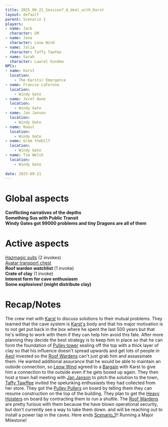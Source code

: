 ```yaml
---
title: 2025_09_21_Session7_A_deal_with_Karst
layout: default
parent: Scenario 1
players:
- name: Jack
  character: GM
- name: Jana
  character: Leow Wind
- name: Talia
  character: Taffy Tawfee
- name: Sarah
  character: Lawrel Sundew
NPCs:
- name: Karst
  location:
    - The Karstic Emergence
- name: Francie LaFerone
  location:
    - Windy Gate
- name: Jeref Owne
  location:
    - Windy Gate
- name: Jan Janson
  location:
    - Windy Gate
- name: Raoul
  location:
    - Windy Gate
- name: Grom theDilf
  location:
    - Windy Gate
- name: Tim Welch
  location:
    - Windy Gate
    
date: 2025-09-21
---
```

# Global aspects
**Conflicting narratives of the depths** \
**Something Sus with Public Transit** \
**Windy Gates got 99000 problems and tiny Dragons are all of them** 

# Active aspects
[Hazmagic suits](/FATE_in_the_BAWG/items/Hazmagic_suits.html) (2 invokes) \
[Avatar transport chest](/FATE_in_the_BAWG/items/Avatar_transport_chest.html) \
**Roof warden watchlist** (1 invoke) \
**Crate of clay** (1 invoke) \
**Interest form for cave enthusiasm** \
**Some explosives! (might distribute clay)** 

# Recap/Notes
The crew met with [Karst](/FATE_in_the_BAWG/NPCs/Karst.html) to discuss solutions to their mutual problems. They learned that the cave system is [Karst's](/FATE_in_the_BAWG/NPCs/Karst.html)  body and that his major motivation is to not get put back in the box where he spent the last 500 years but that he's willing to work with them if they can help him avoid this fate. After more planning they decide the best strategy is to keep him in place so that he can form the foundation of [Pulley tower](/FATE_in_the_BAWG/locations/Pulley_tower.html) sealing off the top with a thick layer of clay so that his influence doesn't spread upwards and get lots of people in [Aeol](/FATE_in_the_BAWG/locations/Aeol.html) invested so the [Roof Wardens](/FATE_in_the_BAWG/factions/Roof_Wardens.html) can't just grab him and assassinate them. He wanted additional assurance that he would be able to maintain an outside connection, so [Leow Wind](/FATE_in_the_BAWG/PCs/leow_wind.html) agreed to a [Bargain](/FATE_in_the_BAWG/subsystems/bargains.html) with Karst to give him a connection to the outside even if he gets boxed up again. They then host a town hall meeting with [Jan Janson](/FATE_in_the_BAWG/NPCs/Jan_Janson.html) to pitch the solution to the town, [Taffy Tawffee](/FATE_in_the_BAWG/PCs/taffy_tawffee.html) invited the spelunking enthusiasts they had collected from her store. They got the [Pulley Pullers](/FATE_in_the_BAWG/factions/Pulley_Pullers.html) on board by telling them they can resume construction on the top of the building. They plan to get the [Heavy Hoisters](/FATE_in_the_BAWG/factions/Heavy_Hoisters.html) on board by contracting them to run a shuttle. The [Roof Wardens](/FATE_in_the_BAWG/factions/Roof_Wardens.html) are pretty furious with them because the have blown operational security, but don't currently see a way to take them down. and will be reaching out to install a power tap in the caves. Here ends [Scenario_1](/FATE_in_the_BAWG/session_notes/Arc_1/Scenario_1/Scenario_1.html)!! Running a Major Milestone!